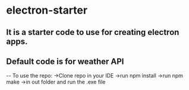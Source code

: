 # electron-starter
It is a starter code to use for creating electron apps.
--
Default code is for weather API
--
--
To use the repo:
->Clone repo in your IDE
->run npm install
->run npm make
->in out folder and run the .exe file
